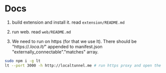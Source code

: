 # Docs

1. build extension and install it. read `extension/README.md`

2. run web. read `web/README.md`

3. We need to run on https (for that we use lt). There should be "https://*.loca.lt/*" appended to manifest.json "externally_connectable"."matches" array.

```bash
sudo npm i -g lt
lt --port 3000 -h http://localtunnel.me # run https proxy and open the page in browser
```
